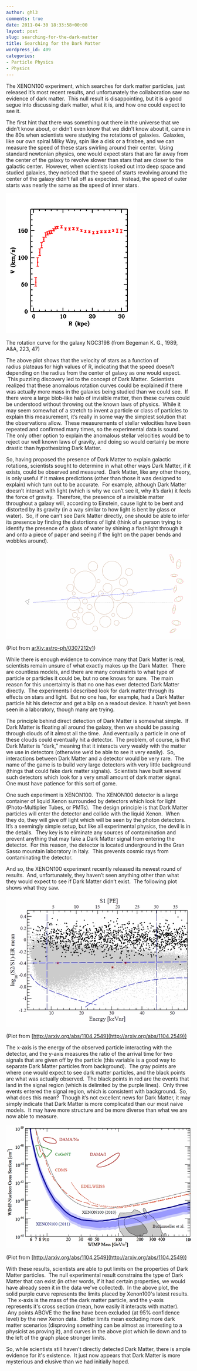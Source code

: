 ```yaml
---
author: ghl3
comments: true
date: 2011-04-30 18:33:58+00:00
layout: post
slug: searching-for-the-dark-matter
title: Searching for the Dark Matter
wordpress_id: 409
categories:
- Particle Physics
- Physics
---
```


The XENON100 experiment, which searches for dark matter particles, just released it’s most recent results, and unfortunately the collaboration saw no evidence of dark matter.  This null result is disappointing, but it is a good segue into discussing dark matter, what it is, and how one could expect to see it.

The first hint that there was something out there in the universe that we didn’t know about, or didn’t even know that we didn’t know about it, came in the 80s when scientists were studying the rotations of galaxies.  Galaxies, like our own spiral Milky Way, spin like a disk or a frisbee, and we can measure the speed of these stars swirling around their center.  Using standard newtonian physics, one would expect stars that are far away from the center of the galaxy to revolve slower than stars that are closer to the galactic center.  However, when scientists looked out into deep space and studied galaxies, they noticed that the speed of starts revolving around the center of the galaxy didn’t fall off as expected.  Instead, the speed of outer starts was nearly the same as the speed of inner stars.

![](/static/images/GalaxyRotationCurve.gif)

The rotation curve for the galaxy NGC3198 (from Begeman K. G., 1989, A&A, 223, 47)

The above plot shows that the velocity of stars as a function of radius plateaus for high values of R, indicating that the speed doesn't depending on the radius from the center of galaxy as one would expect.  This puzzling discovery led to the concept of Dark Matter.  Scientists realized that these anomalous rotation curves could be explained if there was actually more mass in the galaxies being studied than we could see.  If there were a large blob-like halo of invisible matter, then these curves could be understood without throwing out the known laws of physics.  While it may seem somewhat of a stretch to invent a particle or class of particles to explain this measurement, it’s really in some way the simplest solution that the observations allow.  These measurements of stellar velocities have been repeated and confirmed many times, so the experimental data is sound.  The only other option to explain the anomalous stellar velocities would be to reject our well known laws of gravity, and doing so would certainly be more drastic than hypothesizing Dark Matter.

So, having proposed the presence of Dark Matter to explain galactic rotations, scientists sought to determine in what other ways Dark Matter, if it exists, could be observed and measured.  Dark Matter, like any other theory, is only useful if it makes predictions (other than those it was designed to explain) which turn out to be accurate.  For example, although Dark Matter doesn’t interact with light (which is why we can’t see it, why it’s dark) it feels the force of gravity.  Therefore, the presence of a invisible matter throughout a galaxy will, according to Einstein, cause light to be bent and distorted by its gravity (in a way similar to how light is bent by glass or water).  So, if one can’t see Dark Matter directly, one should be able to infer its presence by finding the distortions of light (think of a person trying to identify the presence of a glass of water by shining a flashlight through it and onto a piece of paper and seeing if the light on the paper bends and wobbles around).

![](/static/images/GravitationalLensing.gif)

(Plot from [arXiv:astro-ph/0307212v1](http://arxiv.org/abs/astro-ph/0307212v1))

While there is enough evidence to convince many that Dark Matter is real, scientists remain unsure of what exactly makes up the Dark Matter.  There are countless models, and there are many constraints to what type of particle or particles it could be, but no one knows for sure.  The main reason for this uncertainty is that no one has ever detected Dark Matter directly.  The experiments I described look for dark matter through its effects on stars and light.  But no one has, for example, had a Dark Matter particle hit his detector and get a blip on a readout device. It hasn’t yet been seen in a laboratory, though many are trying.

The principle behind direct detection of Dark Matter is somewhat simple.  If Dark Matter is floating all around the galaxy, then we should be passing through clouds of it almost all the time.  And eventually a particle in one of these clouds could eventually hit a detector.  The problem, of course, is that Dark Matter is “dark,” meaning that it interacts very weakly with the matter we use in detectors (otherwise we’d be able to see it very easily).  So, interactions between Dark Matter and a detector would be very rare.  The name of the game is to build very large detectors with very little background (things that could fake dark matter signals).  Scientists have built several such detectors which look for a very small amount of dark matter signal.  One must have patience for this sort of game.

One such experiment is XENON100.  The XENON100 detector is a large container of liquid Xenon surrounded by detectors which look for light (Photo-Multiplier Tubes, or PMTs).  The design principle is that Dark Matter particles will enter the detector and collide with the liquid Xenon.  When they do, they will give off light which will be seen by the photon detectors.  It’s a seemingly simple setup, but like all experimental physics, the devil is in the details.  They key is to eliminate any sources of contamination and prevent anything that may fake a Dark Matter signal from entering the detector.  For this reason, the detector is located underground in the Gran Sasso mountain laboratory in Italy.  This prevents cosmic rays from contaminating the detector.

And so, the XENON100 experiment recently released its newest round of results.  And, unfortunately, they haven’t seen anything other than what they would expect to see if Dark Matter didn’t exist.  The following plot shows what they saw.

![](/static/images/xenon100Events.gif)

(Plot from [http://arxiv.org/abs/1104.2549](http://arxiv.org/abs/1104.2549))

The x-axis is the energy of the observed particle interacting with the detector, and the y-axis measures the ratio of the arrival time for two signals that are given off by the particle (this variable is a good way to separate Dark Matter particles from background).  The gray points are where one would expect to see dark matter particles, and the black points are what was actually observed.  The black points in red are the events that land in the signal region (which is delimited by the purple lines).  Only three events entered the signal region, which is consistent with background.  So, what does this mean?  Though it’s not excellent news for Dark Matter, it may simply indicate that Dark Matter is more complicated than our most naive models.  It may have more structure and be more diverse than what we are now able to measure.

![](/static/images/Xenon100Limits.gif)

(Plot from [http://arxiv.org/abs/1104.2549](http://arxiv.org/abs/1104.2549))

With these results, scientists are able to put limits on the properties of Dark Matter particles.  The null experimental result constrains the type of Dark Matter that can exist (in other words, if it had certain properties, we would have already seen it in the data we've collected).  In the above plot, the solid purple curve represents the limits placed by Xenon100's latest results.  The x-axis is the mass of the dark matter particle, and the y-axis represents it's cross section (mean, how easily it interacts with matter).  Any points ABOVE the the line have been excluded (at 95% confidence level) by the new Xenon data.  Better limits mean excluding more dark matter scenarios (disproving something can be almost as interesting to a physicist as proving it), and curves in the above plot which lie down and to the left of the graph place stronger limits.

So, while scientists still haven't directly detected Dark Matter, there is ample evidence for it's existence.  It just now appears that Dark Matter is more mysterious and elusive than we had initially hoped.
